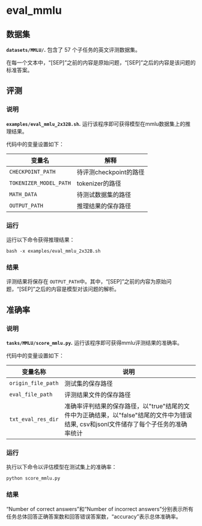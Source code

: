 # eval_mmlu

## 数据集
**`datasets/MMLU/`.** 包含了 57 个子任务的英文评测数据集。

在每一个文本中，“[SEP]”之前的内容是原始问题，“[SEP]”之后的内容是该问题的标准答案。

## 评测

### 说明
**`examples/eval_mmlu_2x32B.sh`.** 运行该程序即可获得模型在mmlu数据集上的推理结果。

代码中的变量设置如下：

| 变量名            | 解释          |
| ------------------- | --------------------------------------------- |
| `CHECKPOINT_PATH`    | 待评测checkpoint的路径 |
| `TOKENIZER_MODEL_PATH` | tokenizer的路径          |
| `MATH_DATA`    | 待测试数据集的路径       |
| `OUTPUT_PATH`    | 推理结果的保存路径         |

### 运行

运行以下命令获得推理结果：
```
bash -x examples/eval_mmlu_2x32B.sh
```

### 结果
评测结果将保存在 `OUTPUT_PATH`中。其中，“[SEP]”之前的内容为原始问题，“[SEP]”之后的内容是模型对该问题的解析。

## 准确率
### 说明
**`tasks/MMLU/score_mmlu.py`.** 运行该程序即可获得mmlu评测结果的准确率。

代码中的变量设置如下：

| 变量名称               | 说明          |
| ------------------- | --------------------------------------------- |
| `origin_file_path`  | 测试集的保存路径               |
| `eval_file_path`    | 评测结果文件的保存路径       |
| `txt_eval_res_dir`  | 准确率评判结果的保存路径，以"true"结尾的文件中为正确结果，以"false"结尾的文件中为错误结果, csv和jsonl文件储存了每个子任务的准确率统计 |

### 运行
执行以下命令以评估模型在测试集上的准确率：
```
python score_mmlu.py
```
### 结果
“Number of correct answers”和“Number of incorrect answers”分别表示所有任务总体回答正确答案数和回答错误答案数，“accuracy”表示总体准确率。

